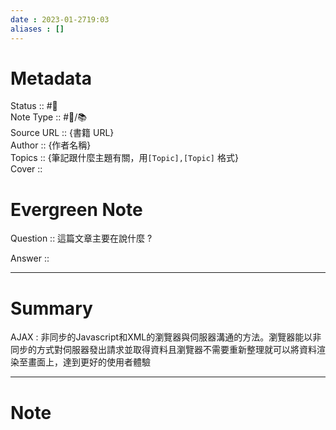 ```yaml
---
date : 2023-01-2719:03
aliases : []
---
```

# Metadata
Status :: #🌱 <br>
Note Type :: #📨/📚️ <br>
Source URL :: {書籍 URL} <br>
Author :: {作者名稱} <br>
Topics :: {筆記跟什麼主題有關，用`[Topic],[Topic]` 格式} <br>
Cover ::

# Evergreen Note

Question :: 這篇文章主要在說什麼 ?

Answer ::

---

# Summary 
AJAX : 非同步的Javascript和XML的瀏覽器與伺服器溝通的方法。瀏覽器能以非同步的方式對伺服器發出請求並取得資料且瀏覽器不需要重新整理就可以將資料渲染至畫面上，達到更好的使用者體驗

---

# Note